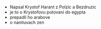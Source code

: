 - Napsal Krystof Harant z Polzic a Bezdruzic
- je to o Krystofovu putovani do egypta
- prepadli ho arabove
- o namluvach zen 
